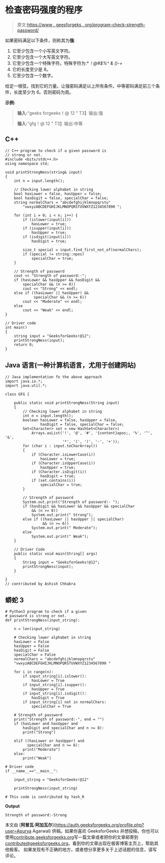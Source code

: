 # 检查密码强度的程序

> 原文:[https://www . geesforgeks . org/program-check-strength-password/](https://www.geeksforgeeks.org/program-check-strength-password/)

如果密码满足以下条件，则称其为**强**:

1.  它至少包含一个小写英文字符。
2.  它至少包含一个大写英文字符。
3.  它至少包含一个特殊字符。特殊字符为:**！@#$%^ & *()-+**
4.  它的长度至少是 8。
5.  它至少包含一个数字。

给定一根弦，找到它的力量。让强密码满足以上所有条件。中等密码满足前三个条件，长度至少为 6。否则密码为周。

**示例:**

> **输入:**“geeks forgeeks！@ 12 "
> T3】输出:强
> 
> **输入:**“gfg！@ 12 "
> T3】输出:中等

## C++

```
// C++ program to check if a given password is
// strong or not.
#include <bits/stdc++.h>
using namespace std;

void printStrongNess(string& input)
{
    int n = input.length();

    // Checking lower alphabet in string
    bool hasLower = false, hasUpper = false;
    bool hasDigit = false, specialChar = false;
    string normalChars = "abcdefghijklmnopqrstu"
        "vwxyzABCDEFGHIJKLMNOPQRSTUVWXYZ1234567890 ";

    for (int i = 0; i < n; i++) {
        if (islower(input[i]))
            hasLower = true;
        if (isupper(input[i]))
            hasUpper = true;
        if (isdigit(input[i]))
            hasDigit = true;

        size_t special = input.find_first_not_of(normalChars);
        if (special != string::npos)
            specialChar = true;
    }

    // Strength of password
    cout << "Strength of password:-";
    if (hasLower && hasUpper && hasDigit &&
        specialChar && (n >= 8))
        cout << "Strong" << endl;
    else if ((hasLower || hasUpper) &&
             specialChar && (n >= 6))
        cout << "Moderate" << endl;
    else
        cout << "Weak" << endl;
}

// Driver code
int main()
{
    string input = "GeeksforGeeks!@12";
    printStrongNess(input);
    return 0;
}
```

## Java 语言(一种计算机语言，尤用于创建网站)

```
// Java implementation fo the above approach
import java.io.*;
import java.util.*;

class GFG {

    public static void printStrongNess(String input)
    {
        // Checking lower alphabet in string
        int n = input.length();
        boolean hasLower = false, hasUpper = false,
                hasDigit = false, specialChar = false;
        Set<Character> set = new HashSet<Character>(
            Arrays.asList('!', '@', '#', '{content}apos;, '%', '^', '&',
                          '*', '(', ')', '-', '+'));
        for (char i : input.toCharArray())
        {
            if (Character.isLowerCase(i))
                hasLower = true;
            if (Character.isUpperCase(i))
                hasUpper = true;
            if (Character.isDigit(i))
                hasDigit = true;
            if (set.contains(i))
                specialChar = true;
        }

        // Strength of password
        System.out.print("Strength of password:- ");
        if (hasDigit && hasLower && hasUpper && specialChar
            && (n >= 8))
            System.out.print(" Strong");
        else if ((hasLower || hasUpper || specialChar)
                 && (n >= 6))
            System.out.print(" Moderate");
        else
            System.out.print(" Weak");
    }

    // Driver Code
    public static void main(String[] args)
    {
        String input = "GeeksforGeeks!@12";
        printStrongNess(input);
    }

}
// contributed by Ashish Chhabra
```

## 蟒蛇 3

```
# Python3 program to check if a given
# password is strong or not.
def printStrongNess(input_string):

    n = len(input_string)

    # Checking lower alphabet in string
    hasLower = False
    hasUpper = False
    hasDigit = False
    specialChar = False
    normalChars = "abcdefghijklmnopqrstu"
    "vwxyzABCDEFGHIJKLMNOPQRSTUVWXYZ1234567890 "

    for i in range(n):
        if input_string[i].islower():
            hasLower = True
        if input_string[i].isupper():
            hasUpper = True
        if input_string[i].isdigit():
            hasDigit = True
        if input_string[i] not in normalChars:
            specialChar = True

    # Strength of password
    print("Strength of password:-", end = "")
    if (hasLower and hasUpper and
        hasDigit and specialChar and n >= 8):
        print("Strong")

    elif ((hasLower or hasUpper) and
          specialChar and n >= 6):
        print("Moderate")
    else:
        print("Weak")

# Driver code
if __name__=="__main__":

    input_string = "GeeksforGeeks!@12"

    printStrongNess(input_string)

# This code is contributed by Yash_R
```

**Output**

```
Strength of password:-Strong
```

本文由 [**阿普瓦·阿加瓦尔**](https://auth.geeksforgeeks.org/profile.php?user=Apurva Agarwal) 供稿。如果你喜欢 GeeksforGeeks 并想投稿，你也可以使用[contribute.geeksforgeeks.org](http://www.contribute.geeksforgeeks.org)写一篇文章或者把你的文章邮寄到 contribute@geeksforgeeks.org。看到你的文章出现在极客博客主页上，帮助其他极客。
如果发现有不正确的地方，或者想分享更多关于上述话题的信息，请写评论。